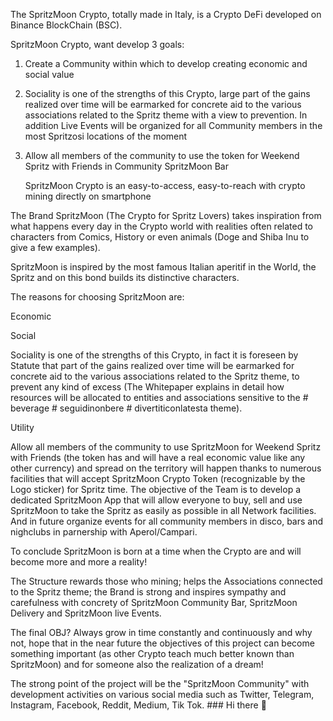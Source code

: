 The SpritzMoon Crypto, totally made in Italy, is a Crypto DeFi developed on Binance BlockChain (BSC).

SpritzMoon Crypto, want  develop 3 goals:

 

1. Create a Community within which to develop creating economic and social value

 

2. Sociality is one of the strengths of this Crypto, large part of the gains realized over time  will be earmarked for concrete aid to the various associations related to the Spritz theme with a view to prevention. In addition Live Events will be organized for all Community members in the most Spritzosi locations of the moment

 

3. Allow all members of the community to use the token for Weekend Spritz with Friends in Community SpritzMoon Bar

   SpritzMoon  Crypto is an easy-to-access, easy-to-reach with crypto mining directly on smartphone

 

The Brand SpritzMoon (The Crypto for Spritz Lovers) takes inspiration from what happens every day in the Crypto world with realities often related to characters from Comics, History or even animals (Doge and Shiba Inu to give a few examples).


SpritzMoon is inspired by the most famous Italian aperitif in the World, the Spritz and on this bond builds its distinctive characters.


The reasons for choosing SpritzMoon are:

 

Economic
 

Social

 

Sociality is one of the strengths of this Crypto, in fact it is foreseen by Statute that  part of the gains realized over time  will be earmarked for concrete aid to the various associations related to the Spritz theme, to prevent any kind of excess (The Whitepaper explains in detail how resources will be allocated to entities and associations sensitive to the # beverage # seguidinonbere # divertiticonlatesta theme).

 

Utility

Allow all members of the community to use SpritzMoon for Weekend Spritz with Friends (the token has and will have a real economic value like any other currency) and spread on the territory will happen thanks to numerous facilities that will accept SpritzMoon Crypto Token (recognizable by the Logo sticker) for Spritz time. The objective of the Team is to develop a dedicated SpritzMoon App that will allow everyone to buy, sell and use SpritzMoon to take the Spritz as easily as possible in all Network facilities. And in future organize events for all community members in disco, bars and nighclubs in parnership with Aperol/Campari.

 

 

To conclude SpritzMoon is born at a time when the Crypto are and will become more and more a reality!

 

 
The Structure rewards those who mining; helps the Associations connected to the Spritz theme; the Brand is strong and inspires sympathy and carefulness with concrety of SpritzMoon Community Bar, SpritzMoon Delivery and SpritzMoon live Events.

 

The final OBJ? Always grow in time constantly and continuously and why not, hope that in the near future the objectives of this project can become something important (as other Crypto teach much better known than SpritzMoon) and for someone also the realization of a dream! 

 

 


The strong point of the project will be the "SpritzMoon Community" with development activities on various social media such as Twitter, Telegram, Instagram, Facebook, Reddit, Medium, Tik Tok. ### Hi there 👋

<!--
**Spritzmoon/SpritzMoon** is a ✨ _special_ ✨ repository because its `README.md` (this file) appears on your GitHub profile.


